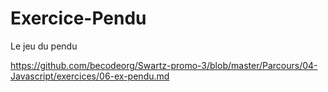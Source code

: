 # Exercice-Pendu
Le jeu du pendu

https://github.com/becodeorg/Swartz-promo-3/blob/master/Parcours/04-Javascript/exercices/06-ex-pendu.md
